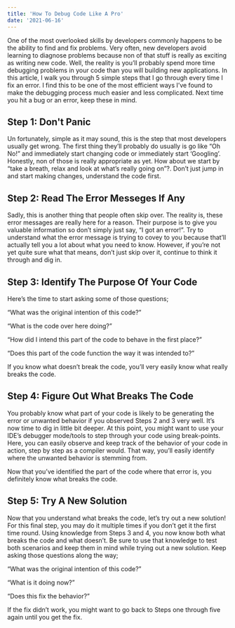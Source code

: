 ```yaml
---
title: 'How To Debug Code Like A Pro'
date: '2021-06-16'
---
```


One of the most overlooked skills by developers commonly happens to be the ability to find and fix problems. Very often, new developers avoid learning to diagnose problems because non of that stuff is really as exciting as writing new code. Well, the reality is you’ll probably spend more time debugging problems in your code than you will building new applications. In this article, I walk you through 5 simple steps that I go through every time I fix an error. I find this to be one of the most efficient ways I’ve found to make the debugging process much easier and less complicated. Next time you hit a bug or an error, keep these in mind.

## Step 1: Don't Panic

Un fortunately, simple as it may sound, this is the step that most developers usually get wrong. The first thing they’ll probably do usually is go like “Oh No!” and immediately start changing code or immediately start ‘Googling’. Honestly, non of those is really appropriate as yet. How about we start by “take a breath, relax and look at what’s really going on”?. Don’t just jump in and start making changes, understand the code first.

## Step 2: Read The Error Messeges If Any

Sadly, this is another thing that people often skip over. The reality is, these error messages are really here for a reason. Their purpose is to give you valuable information so don’t simply just say, “I got an error!”. Try to understand what the error message is trying to covey to you because that’ll actually tell you a lot about what you need to know. However, if you’re not yet quite sure what that means, don’t just skip over it, continue to think it through and dig in.

## Step 3: Identify The Purpose Of Your Code

Here’s the time to start asking some of those questions;

“What was the original intention of this code?”

“What is the code over here doing?”

“How did I intend this part of the code to behave in the first place?”

“Does this part of the code function the way it was intended to?”

If you know what doesn’t break the code, you’ll very easily know what really breaks the code.

## Step 4: Figure Out What Breaks The Code

You probably know what part of your code is likely to be generating the error or unwanted behavior if you observed Steps 2 and 3 very well. It’s now time to dig in little bit deeper. At this point, you might want to use your IDE’s debugger mode/tools to step through your code using break-points. Here, you can easily observe and keep track of the behavior of your code in action, step by step as a compiler would. That way, you’ll easily identify where the unwanted behavior is stemming from.

Now that you’ve identified the part of the code where that error is, you definitely know what breaks the code.

## Step 5: Try A New Solution

Now that you understand what breaks the code, let’s try out a new solution! For this final step, you may do it multiple times if you don’t get it the first time round. Using knowledge from Steps 3 and 4, you now know both what breaks the code and what doesn’t. Be sure to use that knowledge to test both scenarios and keep them in mind while trying out a new solution. Keep asking those questions along the way;

“What was the original intention of this code?”

“What is it doing now?”

“Does this fix the behavior?”

If the fix didn’t work, you might want to go back to Steps one through five again until you get the fix.
